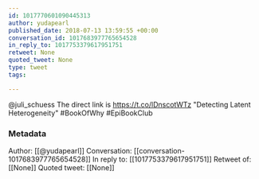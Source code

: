 ```yaml
---
id: 1017770601090445313
author: yudapearl
published_date: 2018-07-13 13:59:55 +00:00
conversation_id: 1017683977765654528
in_reply_to: 1017753379617951751
retweet: None
quoted_tweet: None
type: tweet
tags:

---
```


@juli_schuess The direct link is https://t.co/lDnscotWTz  "Detecting Latent Heterogeneity" 
#BookOfWhy #EpiBookClub

### Metadata

Author: [[@yudapearl]]
Conversation: [[conversation-1017683977765654528]]
In reply to: [[1017753379617951751]]
Retweet of: [[None]]
Quoted tweet: [[None]]
